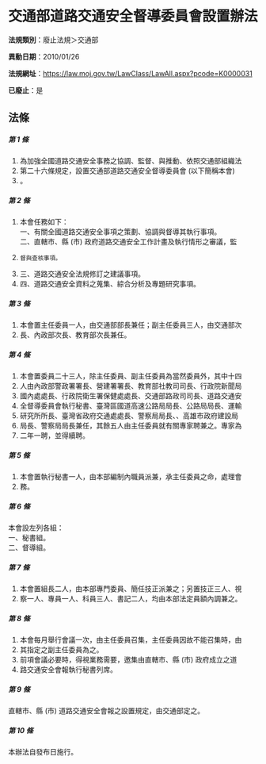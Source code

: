# 交通部道路交通安全督導委員會設置辦法

**法規類別**：廢止法規＞交通部

**異動日期**：2010/01/26  

**法規網址**：https://law.moj.gov.tw/LawClass/LawAll.aspx?pcode=K0000031

**已廢止**：是



## 法條
##### 第 1 條
1. 為加強全國道路交通安全事務之協調、監督、與推動、依照交通部組織法
1. 第二十六條規定，設置交通部道路交通安全督導委員會 (以下簡稱本會)
1. 。

##### 第 2 條
1. 本會任務如下：  
一、有關全國道路交通安全事項之策劃、協調與督導其執行事項。  
二、直轄市、縣 (市) 政府道路交通安全工作計畫及執行情形之審議，監
1.     督與查核事項。
1. 三、道路交通安全法規修訂之建議事項。
1. 四、道路交通安全資料之蒐集、綜合分析及專題研究事項。

##### 第 3 條
1. 本會置主任委員一人，由交通部部長兼任；副主任委員三人，由交通部次
1. 長、內政部次長、教育部次長兼任。

##### 第 4 條
1. 本會置委員二十三人，除主任委員、副主任委員為當然委員外，其中十四
1. 人由內政部警政署署長、營建署署長、教育部社教司司長、行政院新聞局
1. 國內處處長、行政院衛生署保健處處長、交通部路政司司長、道路交通安
1. 全督導委員會執行秘書、臺灣區國道高速公路局局長、公路局局長、運輸
1. 研究所所長、臺灣省政府交通處處長、警察局局長、、高雄市政府建設局
1. 局長、警察局局長兼任，其餘五人由主任委員就有關專家聘兼之。專家為
1. 二年一聘，並得續聘。

##### 第 5 條
1. 本會置執行秘書一人，由本部編制內職員派兼，承主任委員之命，處理會
1. 務。

##### 第 6 條
本會設左列各組：  
一、秘書組。  
二、督導組。

##### 第 7 條
1. 本會置組長二人，由本部專門委員、簡任技正派兼之；另置技正三人、視
1. 察一人、專員一人、科員三人、書記二人，均由本部法定員額內調兼之。

##### 第 8 條
1. 本會每月舉行會議一次，由主任委員召集，主任委員因故不能召集時，由
1. 其指定之副主任委員為之。
1. 前項會議必要時，得視業務需要，邀集由直轄市、縣 (市) 政府成立之道
1. 路交通安全會報執行秘書列席。

##### 第 9 條
直轄市、縣 (市) 道路交通安全會報之設置規定，由交通部定之。

##### 第 10 條
本辦法自發布日施行。


